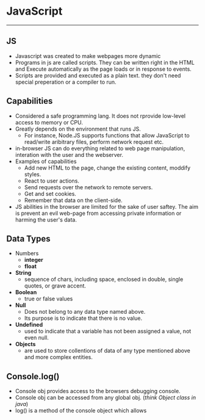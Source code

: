 # JavaScript

---

## JS

-   Javascript was created to make webpages more dynamic
-   Programs in js are called scripts. They can be written right in the HTML and Execute automatically as the page loads or in response to events.
-   Scripts are provided and executed as a plain text. they don't need special preperation or a compiler to run.

## Capabilities

-   Considered a safe programming lang. It does not rprovide low-level access to memory or CPU.
-   Greatly depends on the environment that runs JS.
    -   For instance, Node.JS supports functions that allow JavaScript to read/write aribitrary files, perform network request etc.
-   in-browser JS can do everything related to web page manipulation, interation with the user and the webserver.
-   Examples of capabilities
    -   Add new HTML to the page, change the existing content, moddify styles.
    -   React to user actions.
    -   Send requests over the network to remote servers.
    -   Get and set cookies.
    -   Remember that data on the client-side.
-   JS abilities in the browser are limited for the sake of user saftey. The aim is prevent an evil web-page from accessing private information or harming the user's data.

## Data Types

-   Numbers
    -   **integer**
    -   **float**
-   **String**
    -   sequence of chars, including space, enclosed in double, single quotes, or grave accent.
-   **Boolean**
    -   true or false values
-   **Null**
    -   Does not belong to any data type named above.
    -   Its purpose is to indicate that there is no value.
-   **Undefined**
    - used to indicate that a variable has not been assigned a value, not even null.
-   **Objects**
    - are used to store collentions of data of any type mentioned above and more complex entities.

## Console.log()

-   Console obj provides access to the browsers debugging console.
-   Console obj can be accessed from any global obj. (_think Object class in java_)
-   log() is a method of the console object which allows 
